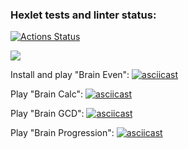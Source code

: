 ### Hexlet tests and linter status:
[![Actions Status](https://github.com/rushev84/php-project-45/workflows/hexlet-check/badge.svg)](https://github.com/rushev84/php-project-45/actions)

<a href="https://codeclimate.com/github/rushev84/php-project-45/maintainability"><img src="https://api.codeclimate.com/v1/badges/3e97259454cf50974cb2/maintainability" /></a>

Install and play "Brain Even":
[![asciicast](https://asciinema.org/a/Fw1ROQkxUzM6UOFJ8DV8BEqLj.svg)](https://asciinema.org/a/Fw1ROQkxUzM6UOFJ8DV8BEqLj)

Play "Brain Calc":
[![asciicast](https://asciinema.org/a/zGuyEl8DSNgvcBOTEKXXcN4Zh.svg)](https://asciinema.org/a/zGuyEl8DSNgvcBOTEKXXcN4Zh)

Play "Brain GCD":
[![asciicast](https://asciinema.org/a/MCJZpSnA4Wq6jXqiupVniBc5v.svg)](https://asciinema.org/a/MCJZpSnA4Wq6jXqiupVniBc5v)

Play "Brain Progression":
[![asciicast](https://asciinema.org/a/jBUGGVG2m8X6JNMUSECzQgoBL.svg)](https://asciinema.org/a/jBUGGVG2m8X6JNMUSECzQgoBL)